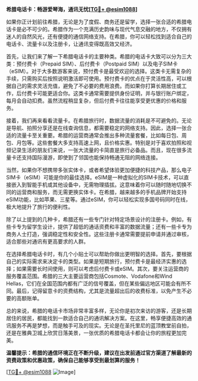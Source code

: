 **希腊电话卡：畅游爱琴海，通讯无忧[[TG💪+ @esim1088](https://t.me/s/esim1088)]**

如果你正计划前往希腊，无论是为了度假、商务还是留学，选择一张合适的希腊电话卡是必不可少的。希腊作为一个充满历史韵味与现代气息交融的地方，不仅拥有迷人的自然风光，还有便捷的通信网络支持。在希腊，你可以轻松找到适合自己的电话卡、流量卡以及注册卡，让通讯变得既高效又经济。

首先，让我们来了解一下希腊电话卡的主要种类。希腊的电话卡大致可以分为三大类：预付费卡（Prepaid SIM）、后付费卡（Postpaid SIM）以及电子SIM卡（eSIM）。对于大多数游客来说，预付费卡是最受欢迎的选择。这类卡无需复杂的手续，只需购买后按照说明激活即可使用。预付费卡的优点在于灵活性高，可以根据自己的需求灵活充值，避免了不必要的费用浪费。而如果你打算长期居住或工作，后付费卡可能更适合你。这类卡通常需要提供身份证明，并与银行账户绑定，每月会自动扣费。虽然流程稍显复杂，但后付费卡往往能享受更优惠的价格和服务。

接着，我们再来看看流量卡。在希腊旅行时，数据流量的消耗是不可避免的。无论是导航、拍照分享还是在线查询信息，都需要稳定的网络支持。因此，选择一张合适的流量卡至关重要。希腊的运营商通常会推出多种流量套餐，比如每日包、周包、月包等。这些套餐大多支持高速上网，且价格实惠。特别是对于喜欢拍照和视频记录生活的朋友们来说，一张大流量的卡简直是旅行必备品。而且，现在很多流量卡还支持国际漫游，即使到了邻国也能保持畅通无阻的网络连接。

当然，如果你不想携带多张实体卡，或者希望体验更加便捷的科技产品，那么电子SIM卡（eSIM）可能是你的最佳选择。eSIM是一种虚拟化的SIM卡技术，可以直接嵌入到智能手机或其他设备中，无需物理插拔。这意味着你可以随时随地切换不同的运营商和服务，而无需更换实体卡。在希腊，越来越多的手机品牌开始支持eSIM功能，比如苹果、三星等。通过eSIM，你可以轻松实现多国号码同时在线，极大地提升了旅行的便利性。

除了以上提到的几种卡，希腊还有一些专门针对特定场景设计的注册卡。例如，有些卡专为留学生设计，提供了超低的通话资费和丰富的数据流量；还有一些卡专为商务人士打造，强调稳定性和安全性。这些注册卡通常需要提前申请并通过审核，适合那些对通讯有更高要求的人群。

在选择希腊电话卡时，有几个小贴士可以帮助你做出更明智的选择。首先，要根据自己的实际需求来决定卡的类型。如果是短期旅行，预付费卡是最经济实惠的选择；如果需要长时间使用，则可以考虑后付费卡或eSIM。其次，要关注运营商的服务覆盖范围。希腊的三大主要运营商包括Cosmote、Vodafone和Wind Hellas，它们在全国范围内都有广泛的信号覆盖，但在某些偏远地区可能会有所不同。最后，记得留意卡的资费结构，尤其是流量超出后的收费标准，以免产生不必要的高额账单。

总的来说，希腊的电话卡市场非常丰富多样，无论你是初次来访的游客，还是长期居住的居民，都能找到一款适合自己的通讯解决方案。在这里，畅享便捷高效的通讯服务不再是梦想，而是触手可及的现实。无论是在圣托里尼的蓝顶教堂前自拍，还是在雅典卫城上欣赏日落美景，一张优质的希腊电话卡都会让你的旅程更加完美。

**温馨提示：希腊的通信环境正在不断升级，建议在出发前通过官方渠道了解最新的资费政策和优惠政策，确保自己能够享受到最划算的服务！**

[[TG💪+ @esim1088](https://t.me/s/esim1088) ![Image](https://i.postimg.cc/4NQfJmqS/Snipaste-2025-05-13-00-14-12.png)]